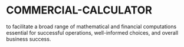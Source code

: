 # COMMERCIAL-CALCULATOR
to facilitate a broad range of mathematical and financial computations essential for successful operations, well-informed choices, and overall business success.   







